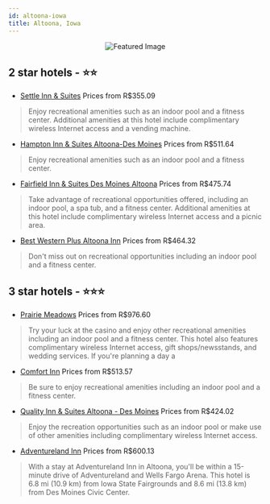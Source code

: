 ```yaml
---
id: altoona-iowa
title: Altoona, Iowa
---
```


<center><img src="https://i.travelapi.com/hotels/1000000/860000/852300/852246/1f678b77_z.jpg" alt="Featured Image" /></center>


##  2 star hotels - ⭐️⭐️

-    [Settle Inn & Suites](https://us.hurb.com/hotels/altoona/settle-inn-suites-JNP-JP255007?cmp=18055) Prices from R$355.09
   > Enjoy recreational amenities such as an indoor pool and a fitness center. Additional amenities at this hotel include complimentary wireless Internet access and a vending machine.
-    [Hampton Inn & Suites Altoona-Des Moines](https://us.hurb.com/hotels/altoona/hampton-inn-suites-altoona-des-moines-JNP-JP02705L?cmp=18055) Prices from R$511.64
   > Enjoy recreational amenities such as an indoor pool and a fitness center.
-    [Fairfield Inn & Suites Des Moines Altoona](https://us.hurb.com/hotels/altoona/fairfield-inn-suites-des-moines-altoona-JNP-JP02668Y?cmp=18055) Prices from R$475.74
   > Take advantage of recreational opportunities offered, including an indoor pool, a spa tub, and a fitness center. Additional amenities at this hotel include complimentary wireless Internet access and a picnic area.
-    [Best Western Plus Altoona Inn](https://us.hurb.com/hotels/altoona/best-western-plus-altoona-inn-JNP-JP194533?cmp=18055) Prices from R$464.32
   > Don't miss out on recreational opportunities including an indoor pool and a fitness center.

##  3 star hotels - ⭐️⭐️⭐️

-    [Prairie Meadows](https://us.hurb.com/hotels/altoona/prairie-meadows-JNP-JP436233?cmp=18055) Prices from R$976.60
   > Try your luck at the casino and enjoy other recreational amenities including an indoor pool and a fitness center. This hotel also features complimentary wireless Internet access, gift shops/newsstands, and wedding services. If you're planning a day a
-    [Comfort Inn](https://us.hurb.com/hotels/altoona/comfort-inn-JNP-JP917870?cmp=18055) Prices from R$513.57
   > Be sure to enjoy recreational amenities including an indoor pool and a fitness center.
-    [Quality Inn & Suites Altoona - Des Moines](https://us.hurb.com/hotels/altoona/quality-inn-suites-altoona-des-moines-JNP-JP663604?cmp=18055) Prices from R$424.02
   > Enjoy the recreation opportunities such as an indoor pool or make use of other amenities including complimentary wireless Internet access.
-    [Adventureland Inn](https://us.hurb.com/hotels/altoona/adventureland-inn-JNP-JP424452?cmp=18055) Prices from R$600.13
   > With a stay at Adventureland Inn in Altoona, you'll be within a 15-minute drive of Adventureland and Wells Fargo Arena. This hotel is 6.8 mi (10.9 km) from Iowa State Fairgrounds and 8.6 mi (13.8 km) from Des Moines Civic Center.
